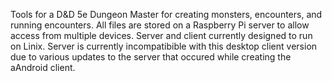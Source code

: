 Tools for a D&D 5e Dungeon Master for creating monsters, encounters, and running encounters. All files are stored on a Raspberry Pi server to allow access from multiple devices. Server and client currently designed to run on Linix. Server is currently incompatibible with this desktop client version due to various updates to the server that occured while creating the aAndroid client.
